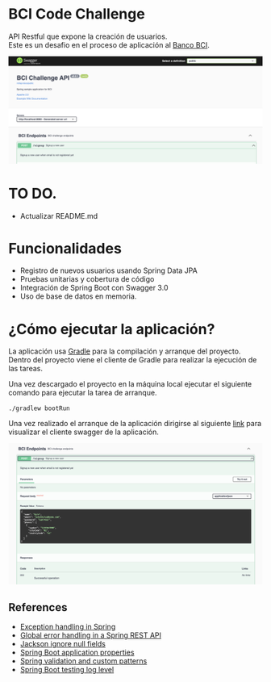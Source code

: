 # BCI Code Challenge

API Restful que expone la creación de usuarios. \
Este es un desafio en el proceso de aplicación al [Banco BCI](https://www.bci.cl/personas).

![swagger](./docs/swagger.png)

# TO DO.

- Actualizar README.md

# Funcionalidades

- Registro de nuevos usuarios usando Spring Data JPA
- Pruebas unitarias y cobertura de código
- Integración de Spring Boot con Swagger 3.0
- Uso de base de datos en memoria.

# ¿Cómo ejecutar la aplicación?

La aplicación usa [Gradle](https://gradle.org/) para la compilación y arranque del proyecto. Dentro del proyecto viene el cliente de Gradle para realizar la ejecución de las tareas.

Una vez descargado el proyecto en la máquina local ejecutar el siguiente comando para ejecutar la tarea de arranque.

```(shell)
./gradlew bootRun
```

Una vez realizado el arranque de la aplicación dirigirse al siguiente [link](http://localhost:8080/swagger-ui/index.html) para visualizar el cliente swagger de la aplicación.

![swagger endpoint](./docs/swagger-endpoint.png)

## References

- [Exception handling in Spring](https://spring.io/blog/2013/11/01/exception-handling-in-spring-mvc)
- [Global error handling in a Spring REST API](https://www.baeldung.com/global-error-handler-in-a-spring-rest-api)
- [Jackson ignore null fields](https://www.baeldung.com/jackson-ignore-null-fields)
- [Spring Boot application properties](https://docs.spring.io/spring-boot/docs/current/reference/html/application-properties.html)
- [Spring validation and custom patterns](https://stackoverflow.com/questions/49887489/java-spring-validation-and-custom-patterns)
- [Spring Boot testing log level](https://www.baeldung.com/spring-boot-testing-log-level)
